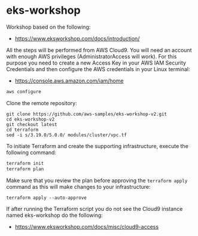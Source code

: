 # eks-workshop
Workshop based on the following:
* https://www.eksworkshop.com/docs/introduction/

All the steps will be performed from AWS Cloud9. 
You will need an account with enough AWS privileges (AdministratorAccess will work).
For this purpose you need to create a new Access Key in your AWS IAM Security Credentials and then configure the AWS credentials in your Linux terminal:
* https://console.aws.amazon.com/iam/home
```bash
aws configure

```
Clone the remote repository:
```
git clone https://github.com/aws-samples/eks-workshop-v2.git
cd eks-workshop-v2
git checkout latest
cd terraform
sed -i s/3.19.0/5.0.0/ modules/cluster/vpc.tf

```
To initiate Terraform and create the supporting infrastructure, execute the following command:
```bash
terraform init
terraform plan

```
Make sure that you review the plan before approving the `terraform apply` command as this will make changes to your infrastructure:
```
terraform apply --auto-approve

```
If after running the Terraform script you do not see the Cloud9 instance named eks-workshop do the following:
* https://www.eksworkshop.com/docs/misc/cloud9-access

